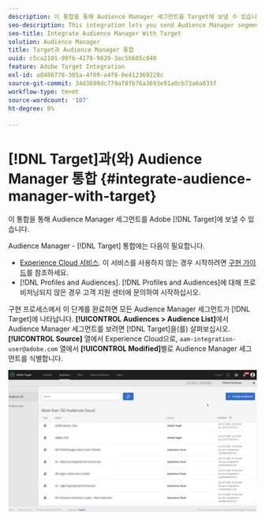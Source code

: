 ```yaml
---
description: 이 통합을 통해 Audience Manager 세그먼트를 Target에 보낼 수 있습니다.
seo-description: This integration lets you send Audience Manager segments to Target.
seo-title: Integrate Audience Manager With Target
solution: Audience Manager
title: Target과 Audience Manager 통합
uuid: c5ca2101-99fb-4178-9839-3ec5b605c040
feature: Adobe Target Integration
exl-id: a8486778-305a-4f09-a4f8-0e412369228c
source-git-commit: 34d3699dc779af8fb76a3693e91a0cb73a6a033f
workflow-type: tm+mt
source-wordcount: '107'
ht-degree: 0%

---
```


# [!DNL Target]과(와) Audience Manager 통합 {#integrate-audience-manager-with-target}

이 통합을 통해 Audience Manager 세그먼트를 Adobe [!DNL Target]에 보낼 수 있습니다.

Audience Manager - [!DNL Target] 통합에는 다음이 필요합니다.

* [Experience Cloud 서비스](https://experienceleague.adobe.com/docs/id-service/using/home.html). 이 서비스를 사용하지 않는 경우 시작하려면 [구현 가이드](https://experienceleague.adobe.com/docs/id-service/using/implementation/implementation-guides.html)를 참조하세요.
* [!DNL Profiles and Audiences]. [!DNL Profiles and Audiences]에 대해 프로비저닝되지 않은 경우 고객 지원 센터에 문의하여 시작하십시오.

구현 프로세스에서 이 단계를 완료하면 모든 Audience Manager 세그먼트가 [!DNL Target]에 나타납니다. **[!UICONTROL Audiences > Audience List]**&#x200B;에서 Audience Manager 세그먼트를 보려면 [!DNL Target]을(를) 살펴보십시오. **[!UICONTROL Source]** 열에서 Experience Cloud으로, `aam-integration-user@adobe.com` 열에서 **[!UICONTROL Modified]**&#x200B;별로 Audience Manager 세그먼트를 식별합니다.

![](../assets/target.png)
